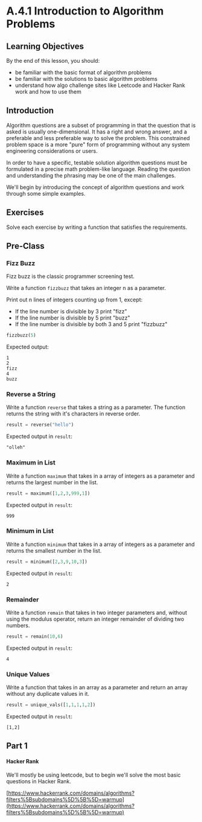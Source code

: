 # A.4.1 Introduction to Algorithm Problems

## Learning Objectives

By the end of this lesson, you should:

- be familiar with the basic format of algorithm problems
- be familiar with the solutions to basic algorithm problems
- understand how algo challenge sites like Leetcode and Hacker Rank work and how to use them

## Introduction

Algorithm questions are a subset of programming in that the question that is asked is usually one-dimensional. It has a right and wrong answer, and a preferable and less preferable way to solve the problem. This constrained problem space is a more "pure" form of programming without any system engineering considerations or users.

In order to have a specific, testable solution algorithm questions must be formulated in a precise math problem-like language. Reading the question and understanding the phrasing may be one of the main challenges.

We'll begin by introducing the concept of algorithm questions and work through some simple examples.

## Exercises

Solve each exercise by writing a function that satisfies the requirements.

## Pre-Class

### Fizz Buzz

Fizz buzz is the classic programmer screening test.

Write a function `fizzbuzz` that takes an integer n as a parameter.

Print out n lines of integers counting up from 1, except:

- If the line number is divisible by 3 print "fizz"
- If the line number is divisible by 5 print "buzz"
- If the line number is divisible by both 3 and 5 print "fizzbuzz"

```python
fizzbuzz(5)
```

Expected output:

```text
1
2
fizz
4
buzz
```

### Reverse a String

Write a function `reverse` that takes a string as a parameter. The function returns the string with it's characters in reverse order.

```python
result = reverse("hello")
```

Expected output in `result`:

```text
"olleh"
```

### Maximum in List

Write a function `maximum` that takes in a array of integers as a parameter and returns the largest number in the list.

```python
result = maximum([1,2,3,999,1])
```

Expected output in `result`:

```text
999
```

### Minimum in List

Write a function `minimum` that takes in a array of integers as a parameter and returns the smallest number in the list.

```python
result = minimum([2,3,9,10,3])
```

Expected output in `result`:

```text
2
```

### Remainder

Write a function `remain` that takes in two integer parameters and, without using the modulus operator, return an integer remainder of dividing two numbers.

```python
result = remain(10,6)
```

Expected output in `result`:

```text
4
```

### Unique Values

Write a function that takes in an array as a parameter and return an array without any duplicate values in it.

```python
result = unique_vals([1,1,1,1,2])
```

Expected output in `result`:

```text
[1,2]
```

## Part 1

#### Hacker Rank

We'll mostly be using leetcode, but to begin we'll solve the most basic questions in Hacker Rank.

[https://www.hackerrank.com/domains/algorithms?filters%5Bsubdomains%5D%5B%5D=warmup](https://www.hackerrank.com/domains/algorithms?filters%5Bsubdomains%5D%5B%5D=warmup)
